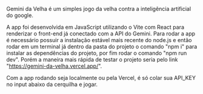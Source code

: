 Gemini da Velha é um simples jogo da velha contra a inteligência artificial do google.

A app foi desenvolvida em JavaScript utilizando o Vite com React para renderizar o front-end já conectado com a API do Gemini.
Para rodar a app é necessário possuir a instalação estável mais recente do node.js e então rodar em um terminal já dentro da pasta do projeto o comando "npm i" para instalar as dependências do projeto, por fim rodar o comando "npm run dev". Porém a maneira mais rápida de testar o projeto seria pelo link "https://gemini-da-velha.vercel.app/".

Com a app rodando seja localmente ou pela Vercel, é só colar sua API_KEY no input abaixo da cerquilha e jogar.

